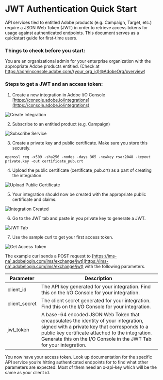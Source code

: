 # JWT Authentication Quick Start


API services tied to entitled Adobe products (e.g. Campaign, Target, etc.) require a JSON Web Token (JWT) in order to retrieve access tokens for usage against authenticated endpoints. This document serves as a quickstart guide for first-time users.

### Things to check before you start:

You are an organizational admin for your enterprise organization with the appropriate Adobe products entitled. (Check at https://adminconsole.adobe.com/{your_org_id}@AdobeOrg/overview)

### Steps to get a JWT and an access token:

1. Create a new integration in Adobe I/O Console [https://console.adobe.io/integrations](https://console.adobe.io/integrations)

![Create Integration](../../img/auth_jwtqs_01.png)

2. Subscribe to an entitled product (e.g. Campaign)

![Subscribe Service](https://lh4.googleusercontent.com/YTKiIbe7uWsmKQTsS-NsWE3LaMzFmNxmNvI0IrhJFHK8eD7os7maldAct3KiW9LlMCmJ0yaBW1mt7S2GGwg2lQft9Me1Ol9D84iJlGj1Uf7KnKsOSPPZ9JV5Gpq1gbTK_MRUztUR)

3. Create a private key and public certificate. Make sure you store this securely.

`openssl req -x509 -sha256 -nodes -days 365 -newkey rsa:2048 -keyout private.key -out certificate_pub.crt`

4. Upload the public certificate (certificate_pub.crt) as a part of creating the integration.

![Upload Public Certificate](https://lh6.googleusercontent.com/7i7Nl-UZJPhO9un5enA-9DvuBeEjCBR53ES8sj_Gi_o0o0LVcUO_zOSjRuXKBRP9dnTmeo7Z4MCCdrqFAEMAOEaxxfFtFTEAlSmlKM0n0sBMGfBClKPE7zR4dU43zMJcsjWySp0c)

5. Your integration should now be created with the appropriate public certificate and claims.

![Integration Created](https://lh4.googleusercontent.com/dyFyXfUtzYkJU3JzSNW13mLVMKlObJML-5jduKJSuwTNcl-iSGj8UgkRiTb8toohXMtxmHQk9HTBLTCIzY_8fIPUo2Twy10bli7GyPy5q_BMZh8hzC3GdICWAP4ksPxoLndl8STq)

6. Go to the JWT tab and paste in you private key to generate a JWT.

![JWT Tab](https://lh6.googleusercontent.com/VIU-FDOKY9HHGum9arQaWXgColnJrK7qaiC0JQ_7Oh-m5O3HGYkDQWBlkGgOr_bY4ppNYYxJbezNNeSzQbzdpmmZEQi9Z0966BYwWNfifxeULNzbf1_m2gZ_xzxw1AzHFXkRrl1_)

7. Use the sample curl to get your first access token. 

![Get Access Token](https://lh5.googleusercontent.com/E2ORnk9PjMCa3XcQNmt1E-qdgw546NZil21e8s5S3Cry5cSRN0FV-Ep9gKBpPq82S5dQfeZ3is7b4d_FT90tDexPry6E3OoUrMnPXFywjmqwjJiVjmLuKioBpMBGVvRdeuOzgTJS)

The example curl sends a POST request to [https://ims-na1.adobelogin.com/ims/exchange/jwt](https://ims-na1.adobelogin.com/ims/exchange/jwt) with the following parameters.

| Parameter     | Description|
|---------------|-------------------------------------------------------------------------------------------------------------------------------------------------------------------------------------------|
| client_id     | The API key generated for your integration. Find this on the I/O Console for your integration.|
| client_secret | The client secret generated for your integration. Find this on the I/O Console for your integration.|
| jwt_token     | A base-64 encoded JSON Web Token that encapsulates the identity of your integration, signed with a private key that corresponds to a public key certificate attached to the integration. Generate this on the I/O Console in the JWT Tab for your integration.|

You now have your access token. Look up documentation for the specific API service you’re hitting authenticated endpoints for to find what other parameters are expected. Most of them need an x-api-key which will be the same as your client id.
